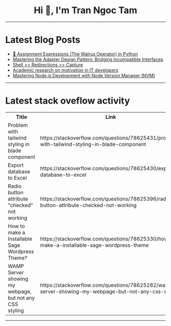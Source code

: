 <h1 align="center">Hi 👋, I'm Tran Ngoc Tam</h1>

---

# Latest Blog Posts 
<!-- BLOG-POST-LIST:START -->
- [🐣 Assignment Expressions &lpar;The Walrus Operator&rpar; in Python](https://dev.to/talaatmagdy/assignment-expressions-the-walrus-operator-in-python-1m2d)
- [Mastering the Adapter Design Pattern: Bridging Incompatible Interfaces](https://dev.to/rupesh_mishra/mastering-the-adapter-design-pattern-bridging-incompatible-interfaces-4ici)
- [Shell &gt;&gt; Redirections &gt;&gt; Capture](https://dev.to/technonotes/shell-redirections-capture-2geo)
- [Academic research on motivation in IT developers](https://dev.to/simone_fce419129/academic-research-on-motivation-in-it-developers-323j)
- [Mastering Node.js Development with Node Version Manager &lpar;NVM&rpar;](https://dev.to/sayuj/mastering-nodejs-development-with-node-version-manager-nvm-53o0)
<!-- BLOG-POST-LIST:END -->

---

# Latest stack oveflow activity
<table>
  <tr><th>Title</th><th>Link</th></tr>
  <!-- STACKOVERFLOW:START --><tr><td>Problem with tailwind styling in blade component</td><td>https://stackoverflow.com/questions/78625431/problem-with-tailwind-styling-in-blade-component</td></tr><tr><td>Export database to Excel</td><td>https://stackoverflow.com/questions/78625430/export-database-to-excel</td></tr><tr><td>Radio button attribute &quot;checked&quot; not working</td><td>https://stackoverflow.com/questions/78625396/radio-button-attribute-checked-not-working</td></tr><tr><td>How to make a Installable Sage Wordpress Theme?</td><td>https://stackoverflow.com/questions/78625330/how-to-make-a-installable-sage-wordpress-theme</td></tr><tr><td>WAMP Server showing my webpage, but not any CSS styling</td><td>https://stackoverflow.com/questions/78625282/wamp-server-showing-my-webpage-but-not-any-css-styling</td></tr><!-- STACKOVERFLOW:END -->
</table>

---


